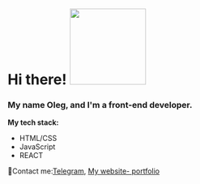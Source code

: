 # Hi there! <img src="https://media.giphy.com/media/iJUhSOR9agCiXPFBqu/giphy.gif" width="150px"/>

### My name Oleg, and I'm a front-end developer.

**My tech stack:**

* HTML/CSS
* JavaScript
* REACT

📧Contact me:[Telegram](https://t.me/Ole_G_90_web_dev), [My website- portfolio](https://bristle-daffy-stoat.glitch.me/)
